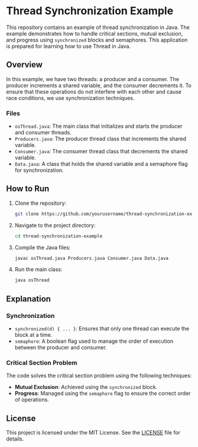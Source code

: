 # Thread Synchronization Example

This repository contains an example of thread synchronization in Java. The example demonstrates how to handle critical sections, mutual exclusion, and progress using `synchronized` blocks and semaphores. This application is prepared for learning how to use Thread in Java.

## Overview

In this example, we have two threads: a producer and a consumer. The producer increments a shared variable, and the consumer decrements it. To ensure that these operations do not interfere with each other and cause race conditions, we use synchronization techniques.

### Files

- `osThread.java`: The main class that initializes and starts the producer and consumer threads.
- `Producers.java`: The producer thread class that increments the shared variable.
- `Consumer.java`: The consumer thread class that decrements the shared variable.
- `Data.java`: A class that holds the shared variable and a semaphore flag for synchronization.

## How to Run

1. Clone the repository:
    ```bash
    git clone https://github.com/yourusername/thread-synchronization-example.git
    ```

2. Navigate to the project directory:
    ```bash
    cd thread-synchronization-example
    ```

3. Compile the Java files:
    ```bash
    javac osThread.java Producers.java Consumer.java Data.java
    ```

4. Run the main class:
    ```bash
    java osThread
    ```

## Explanation

### Synchronization

- `synchronized(d) { ... }`: Ensures that only one thread can execute the block at a time.
- `semaphore`: A boolean flag used to manage the order of execution between the producer and consumer.

### Critical Section Problem

The code solves the critical section problem using the following techniques:
- **Mutual Exclusion**: Achieved using the `synchronized` block.
- **Progress**: Managed using the `semaphore` flag to ensure the correct order of operations.

## License

This project is licensed under the MIT License. See the [LICENSE](LICENSE) file for details.
